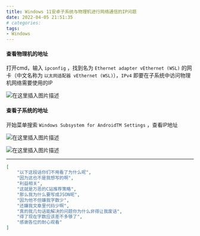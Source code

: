 ```yaml
---
title: Windows 11安卓子系统与物理机进行网络通信的IP问题
date: 2022-04-05 21:51:35
# categories:
tags:
- Windows
---
```


#### 查看物理机的地址

打开cmd，输入 `ipconfig` ，找到名为 `Ethernet adapter vEthernet (WSL)` 的网卡（中文名称为 `以太网适配器 vEthernet (WSL)`），`IPv4` 即要在子系统中访问物理机网络需要使用的IP

![在这里插入图片描述](https://cdn.yixiangzhilv.com/images/fab61730a25e39bfe9aeca92ee0a238b.png)

#### 查看子系统的地址

开始菜单搜索 `Windows Subsystem for AndroidTM Settings` ，查看IP地址

![在这里插入图片描述](https://cdn.yixiangzhilv.com/images/7809405054f04b9d0814acf83f8db849.png)

![在这里插入图片描述](https://cdn.yixiangzhilv.com/images/b25ca5dd6f2cb18210397744dd29bf74.png)

---

```json
[
    "以下这段话你们不用看了为什么呢",
    "因为这也不是我想写的啊",
    "利益相关",
    "这就是万恶的C站推荐策略",
    "那么我为什么要写成JSON呢",
    "因为他不但嫌我字数少",
    "还嫌我文章里代码少啊",
    "真的我几句话能解决的问题你为什么非得让我废话",
    "得了现在字数应该差不多够了",
    "感谢各位的耐心观看"
]
```

